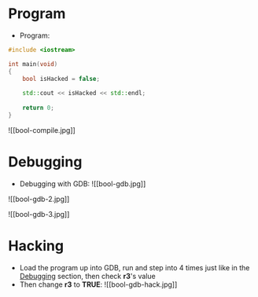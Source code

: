 # Program
- Program: 
```cpp
#include <iostream>

int main(void)
{
	bool isHacked = false;
	
	std::cout << isHacked << std::endl;
	
	return 0;
}
```

![[bool-compile.jpg]]

# Debugging
- Debugging with GDB:
![[bool-gdb.jpg]]

![[bool-gdb-2.jpg]]

![[bool-gdb-3.jpg]]

# Hacking
- Load the program up into GDB, run and step into 4 times just like in the [Debugging](#Debugging) section, then check **r3**'s value
- Then change **r3** to **TRUE**:
![[bool-gdb-hack.jpg]]

